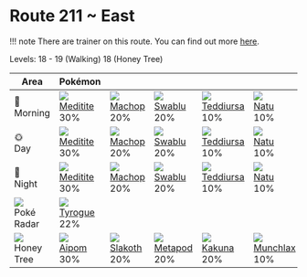 # Route 211 ~ East

!!! note
    There are trainer on this route. You can find out more [here](../../trainer_pokemon/route_211__east/).

Levels: 18 - 19 (Walking) 18 (Honey Tree)

Area                           | Pokémon                          | &nbsp;                           | &nbsp;                           | &nbsp;                           | &nbsp;                           | &nbsp;
---                            | ---                              | ---                              | ---                              | ---                              | ---                              | ---
🌅<br>Morning                   | ![][307]<br> [Meditite]<br> 30% | ![][066]<br> [Machop]<br> 20%   | ![][333]<br> [Swablu]<br> 20%   | ![][216]<br> [Teddiursa]<br> 10%| ![][177]<br> [Natu]<br> 10%     | ![][371]<br> [Bagon]<br> 10%
🌞<br>Day                       | ![][307]<br> [Meditite]<br> 30% | ![][066]<br> [Machop]<br> 20%   | ![][333]<br> [Swablu]<br> 20%   | ![][216]<br> [Teddiursa]<br> 10%| ![][177]<br> [Natu]<br> 10%     | ![][371]<br> [Bagon]<br> 10%
🌙<br>Night                     | ![][307]<br> [Meditite]<br> 30% | ![][066]<br> [Machop]<br> 20%   | ![][333]<br> [Swablu]<br> 20%   | ![][216]<br> [Teddiursa]<br> 10%| ![][177]<br> [Natu]<br> 10%     | ![][371]<br> [Bagon]<br> 10%
![][poke-radar]<br> Poké Radar | ![][236]<br> [Tyrogue]<br> 22%
![][honey]<br> Honey Tree      | ![][190]<br> [Aipom]<br> 30%    | ![][287]<br> [Slakoth]<br> 20%  | ![][011]<br> [Metapod]<br> 20%  | ![][014]<br> [Kakuna]<br> 20%   | ![][446]<br> [Munchlax]<br> 10%


[Metapod]: ../../pokemon_changes/011/
[Kakuna]: ../../pokemon_changes/014/
[Machop]: ../../pokemon_changes/066/
[Natu]: ../../pokemon_changes/177/
[Aipom]: ../../pokemon_changes/190/
[Teddiursa]: ../../pokemon_changes/216/
[Tyrogue]: ../../pokemon_changes/236/
[Slakoth]: ../../pokemon_changes/287/
[Meditite]: ../../pokemon_changes/307/
[Swablu]: ../../pokemon_changes/333/
[Bagon]: ../../pokemon_changes/371/
[Munchlax]: ../../pokemon_changes/446/
[honey]: ../img/items/honey.png
[poke-radar]: ../img/items/poke-radar.png
[011]: ../img/pokemon/011.png
[014]: ../img/pokemon/014.png
[066]: ../img/pokemon/066.png
[177]: ../img/pokemon/177.png
[190]: ../img/pokemon/190.png
[216]: ../img/pokemon/216.png
[236]: ../img/pokemon/236.png
[287]: ../img/pokemon/287.png
[307]: ../img/pokemon/307.png
[333]: ../img/pokemon/333.png
[371]: ../img/pokemon/371.png
[446]: ../img/pokemon/446.png
